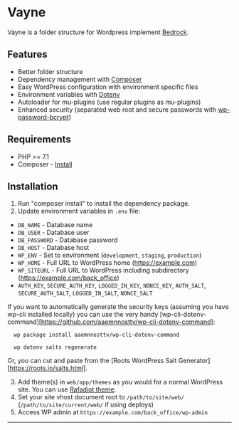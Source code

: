 # Vayne

Vayne is a folder structure for Wordpress implement [Bedrock](https://github.com/roots/bedrock/).

## Features

* Better folder structure
* Dependency management with [Composer](https://getcomposer.org)
* Easy WordPress configuration with environment specific files
* Environment variables with [Dotenv](https://github.com/vlucas/phpdotenv)
* Autoloader for mu-plugins (use regular plugins as mu-plugins)
* Enhanced security (separated web root and secure passwords with [wp-password-bcrypt](https://github.com/roots/wp-password-bcrypt))

## Requirements

* PHP >= 7.1
* Composer - [Install](https://getcomposer.org/doc/00-intro.md#installation-linux-unix-osx)

## Installation

1. Run "composer install" to install the dependency package.
2. Update environment variables in `.env`  file:
  * `DB_NAME` - Database name
  * `DB_USER` - Database user
  * `DB_PASSWORD` - Database password
  * `DB_HOST` - Database host
  * `WP_ENV` - Set to environment (`development`, `staging`, `production`)
  * `WP_HOME` - Full URL to WordPress home (https://example.com)
  * `WP_SITEURL` - Full URL to WordPress including subdirectory (https://example.com/back_office)
  * `AUTH_KEY`, `SECURE_AUTH_KEY`, `LOGGED_IN_KEY`, `NONCE_KEY`, `AUTH_SALT`, `SECURE_AUTH_SALT`, `LOGGED_IN_SALT`, `NONCE_SALT`

  If you want to automatically generate the security keys (assuming you have wp-cli installed locally) you can use the very handy [wp-cli-dotenv-command][https://github.com/aaemnnosttv/wp-cli-dotenv-command]:

      wp package install aaemnnosttv/wp-cli-dotenv-command

      wp dotenv salts regenerate

  Or, you can cut and paste from the [Roots WordPress Salt Generator][https://roots.io/salts.html].

3. Add theme(s) in `web/app/themes` as you would for a normal WordPress site. You can use [Rafadiot theme](https://github.com/minhtuanchannhan/rafadiot).
4. Set your site vhost document root to `/path/to/site/web/` (`/path/to/site/current/web/` if using deploys)
5. Access WP admin at `https://example.com/back_office/wp-admin`

---
